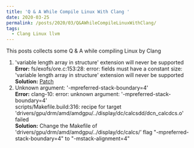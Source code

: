 ```yaml
---
title: 'Q & A While Compile Linux With Clang '
date: 2020-03-25
permalink: /posts/2020/03/Q&AWhileCompileLinuxWithClang/
tags:
  - Clang Linux llvm
---
```

This posts collects some Q & A while compiling Linux by Clang

1. 'variable length array in structure' extension will never be supported \
**Error:** fs/exofs/ore.c:153:28: error: fields must have a constant size: 'variable length array in structure' extension will never be supported \
**Solution:** [Patch](https://lore.kernel.org/kernel-hardening/20180418163546.GA45794@beast/)
2. Unknown argument: '-mpreferred-stack-boundary=4' \
**Error:** 
clang-10: error: unknown argument: '-mpreferred-stack-boundary=4' \
scripts/Makefile.build:316: recipe for target 'drivers/gpu/drm/amd/amdgpu/../display/dc/calcsdd/dcn_calcdcs.o' failed \
**Solution:** Change the Makefile of 'drivers/gpu/drm/amd/amdgpu/../display/dc/calcs/’ flag "-mpreferred-stack-boundary=4" to "-mstack-alignment=4"
